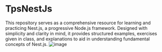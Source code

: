 # TpsNestJs
This repository serves as a comprehensive resource for learning and practicing Nest.js, a progressive Node.js framework. Designed with simplicity and clarity in mind, it provides structured examples, exercises given in class, and explanations to aid in understanding fundamental concepts of Nest.js. ![image](https://github.com/FarahTrigui/TpsNestJs/assets/123186379/572fe01b-854a-4651-97e6-0fde81484b1e)

